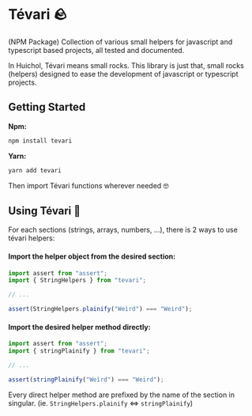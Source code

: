 # Tévari 🪨

(NPM Package) Collection of various small helpers for javascript and typescript based projects, all tested and documented.

In Huichol, Tévari means small rocks. This library is just that, small rocks (helpers) designed to ease the development of javascript or typescript projects.

## Getting Started

**Npm:**

```bash
npm install tevari
```

**Yarn:**

```bash
yarn add tevari
```

Then import Tévari functions wherever needed 🤓

## Using Tévari 📖

For each sections (strings, arrays, numbers, ...), there is 2 ways to use tévari helpers:

#### Import the helper object from the desired section:

  ```typescript
  import assert from "assert";
  import { StringHelpers } from "tevari";

  // ...

  assert(StringHelpers.plainify("Weìrd") === "Weird");
  ```

#### Import the desired helper method directly:

  ```typescript
  import assert from "assert";
  import { stringPlainify } from "tevari";

  // ...

  assert(stringPlainify("Weìrd") === "Weird");
  ```

  Every direct helper method are prefixed by the name of the section in singular. (ie. `StringHelpers.plainify` <=> `stringPlainify`)

